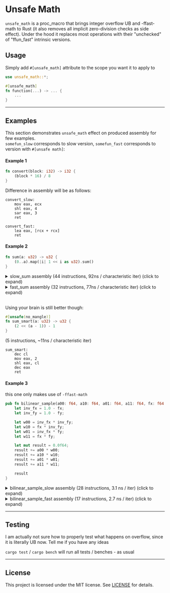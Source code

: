 # Unsafe Math

`unsafe_math` is a proc_macro that brings integer overflow UB and -ffast-math to Rust (it also removes all implicit zero-division checks as side effect). Under the hood it replaces most operations with their "unchecked" of "ffun_fast" intrinsic versions.

## Usage
Simply add `#[unsafe_math]` attribute to the scope you want it to apply to

```rust
use unsafe_math::*;

#[unsafe_math]
fn function(...) -> ... {
    ...
}
```

---

## Examples

This section demonstrates `unsafe_math` effect on produced assembly for few examples.\
`somefun_slow` corresponds to slow version, `somefun_fast` corresponds to version with `#[unsafe math]`:

#### Example 1
```rust
fn convert(block: i32) -> i32 {
    (block * 16) / 8
}
```

Difference in assembly will be as follows:

```assembly
convert_slow:
    mov eax, ecx
    shl eax, 4
    sar eax, 3
    ret

convert_fast:
    lea eax, [rcx + rcx]
    ret

```

#### Example 2

```rust
fn sum(a: u32) -> u32 {
    (0..a).map(|i| 1 << i as u32).sum()
}
```

<details>

<summary>slow_sum assembly (44 instructions, 92ns / characteristic iter) (click to expand)</summary>

```assembly
sum_sum
    push rsi
    test ecx, ecx
    je .LBB7_1
    mov r8d, ecx
    mov r9d, ecx
    and r9d, 3
    cmp ecx, 4
    jae .LBB7_4
    xor eax, eax
    xor edx, edx
    jmp .LBB7_6
.LBB7_1:
    xor eax, eax
    pop rsi
    ret
.LBB7_4:
    and r8d, -4
    xor eax, eax
    xor edx, edx
.LBB7_5:
    mov ecx, edx
    and cl, 28
    mov r10d, 1
    shl r10d, cl
    mov r11d, 2
    shl r11d, cl
    mov esi, 4
    shl esi, cl
    add r10d, eax
    add esi, r11d
    mov eax, 8
    shl eax, cl
    add esi, r10d
    add edx, 4
    add eax, esi
    cmp r8d, edx
    jne .LBB7_5
.LBB7_6:
    test r9d, r9d
    je .LBB7_8
.LBB7_7:
    mov r8d, 1
    mov ecx, edx
    shl r8d, cl
    inc edx
    add eax, r8d
    dec r9d
    jne .LBB7_7
.LBB7_8:
    pop rsi
    ret
```
</details>

<details>
<summary>fast_sum assembly (32 instructions, 77ns / characteristic iter) (click to expand)</summary>

```assembly
sum_fast:
    test ecx, ecx
    je .LBB10_1
    mov edx, ecx
    mov r9d, ecx
    and r9d, 7
    cmp ecx, 8
    jae .LBB10_4
    xor eax, eax
    xor ecx, ecx
    jmp .LBB10_6
.LBB10_1:
    xor eax, eax
    ret
.LBB10_4:
    and edx, -8
    xor eax, eax
    xor r8d, r8d
.LBB10_5:
    mov r10d, 255
    mov ecx, r8d
    shl r10d, cl
    lea ecx, [r8 + 8]
    add eax, r10d
    mov r8d, ecx
    cmp edx, ecx
    jne .LBB10_5
.LBB10_6:
    test r9d, r9d
    je .LBB10_8
.LBB10_7:
    mov edx, 1
    shl edx, cl
    inc ecx
    add eax, edx
    dec r9d
    jne .LBB10_7
.LBB10_8:
    ret
```
</details>

<br>

Using your brain is still better though:

```rust
#[unsafe(no_mangle)]
fn sum_smart(a: u32) -> u32 {
    (2 << (a - 1)) - 1
}
```

(5 instructions, ~11ns / characteristic iter)
```assembly
sum_smart:
    dec cl
    mov eax, 2
    shl eax, cl
    dec eax
    ret
```

#### Example 3
this one only makes use of `-ffast-math`

```rust
pub fn bilinear_sample(a00: f64, a10: f64, a01: f64, a11: f64, fx: f64, fy: f64) -> f64 {
    let inv_fx = 1.0 - fx;
    let inv_fy = 1.0 - fy;

    let w00 = inv_fx * inv_fy;
    let w10 = fx * inv_fy;
    let w01 = inv_fx * fy;
    let w11 = fx * fy;

    let mut result = 0.0f64;
    result += a00 * w00;
    result += a10 * w10;
    result += a01 * w01;
    result += a11 * w11;

    result
}
```

<details>
<summary>bilinear_sample_slow assembly (28 instructions, 3.1 ns / iter) (click to expand)</summary>

```assembly
bilinear_sample_slow:
	sub rsp, 40
	movaps xmmword ptr [rsp + 16], xmm7
	movaps xmmword ptr [rsp], xmm6
	movsd xmm4, qword ptr [rsp + 88]
	movsd xmm5, qword ptr [rsp + 80]
	movapd xmm6, xmm4
	unpcklpd xmm6, xmm5
	movapd xmm7, xmmword ptr [rip + __xmm@3ff00000000000003ff0000000000000]
	subpd xmm7, xmm6
	movapd xmm6, xmm7
	unpckhpd xmm6, xmm7
	mulsd xmm6, xmm7
	mulsd xmm5, xmm4
	mulsd xmm0, xmm6
	xorpd xmm4, xmm4
	addsd xmm0, xmm4
	mulpd xmm7, xmmword ptr [rsp + 80]
	unpcklpd xmm1, xmm2
	mulpd xmm7, xmm1
	addsd xmm0, xmm7
	unpckhpd xmm7, xmm7
	addsd xmm0, xmm7
	mulsd xmm5, xmm3
	addsd xmm0, xmm5
	movaps xmm6, xmmword ptr [rsp]
	movaps xmm7, xmmword ptr [rsp + 16]
	add rsp, 40
	ret
```
</details>

<details>
<summary>bilinear_sample_fast assembly (17 instructions, 2.7 ns / iter) (click to expand)</summary>

```assembly
bilinear_sample_fast:
	movsd xmm4, qword ptr [rsp + 40]
	movsd xmm5, qword ptr [rip + __real@3ff0000000000000]
	subsd xmm5, xmm4
	movddup xmm4, xmm4
	unpcklpd xmm3, xmm1
	mulpd xmm4, xmm3
	movddup xmm1, xmm5
	unpcklpd xmm2, xmm0
	mulpd xmm1, xmm2
	addpd xmm1, xmm4
	movapd xmm0, xmm1
	unpckhpd xmm0, xmm1
	subsd xmm1, xmm0
	mulsd xmm1, qword ptr [rsp + 48]
	addsd xmm1, xmm0
	movapd xmm0, xmm1
	ret
```
</details>

---

## Testing

I am actually not sure how to properly test what happens on overflow, since it is literally UB now. Tell me if you have any ideas 

`cargo test` / `cargo bench` will run all tests / benches - as usual

---

## License

This project is licensed under the MIT license. See [LICENSE](LICENSE) for details.
